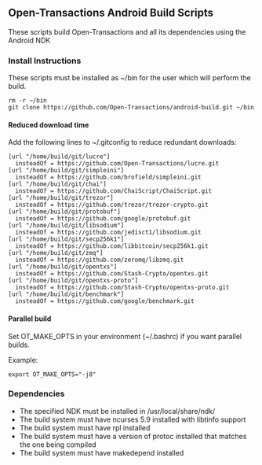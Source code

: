 ## Open-Transactions Android Build Scripts

These scripts build Open-Transactions and all its dependencies using the Android NDK

### Install Instructions

These scripts must be installed as ~/bin for the user which will perform the build.

    rm -r ~/bin
    git clone https://github.com/Open-Transactions/android-build.git ~/bin

#### Reduced download time

Add the following lines to ~/.gitconfig to reduce redundant downloads: 

```
[url "/home/build/git/lucre"]
  insteadOf = https://github.com/Open-Transactions/lucre.git
[url "/home/build/git/simpleini"]
  insteadOf = https://github.com/brofield/simpleini.git
[url "/home/build/git/chai"]
  insteadOf = https://github.com/ChaiScript/ChaiScript.git
[url "/home/build/git/trezor"]
  insteadOf = https://github.com/trezor/trezor-crypto.git
[url "/home/build/git/protobuf"]
  insteadOf = https://github.com/google/protobuf.git
[url "/home/build/git/libsodium"]
  insteadOf = https://github.com/jedisct1/libsodium.git
[url "/home/build/git/secp256k1"]
  insteadOf = https://github.com/libbitcoin/secp256k1.git
[url "/home/build/git/zmq"]
  insteadOf = https://github.com/zeromq/libzmq.git
[url "/home/build/git/opentxs"]
  insteadOf = https://github.com/Stash-Crypto/opentxs.git
[url "/home/build/git/opentxs-proto"]
  insteadOf = https://github.com/Stash-Crypto/opentxs-proto.git
[url "/home/build/git/benchmark"]
  insteadOf = https://github.com/google/benchmark.git
```

#### Parallel build

Set OT_MAKE_OPTS in your environment (~/.bashrc) if you want parallel builds.

Example:

```
export OT_MAKE_OPTS="-j8"
```

### Dependencies

* The specified NDK must be installed in /usr/local/share/ndk/<ndk-name>
* The build system must have ncurses 5.9 installed with libtinfo support
* The build system must have rpl installed
* The build system must have a version of protoc installed that matches the one being compiled
* The build system must have makedepend installed
